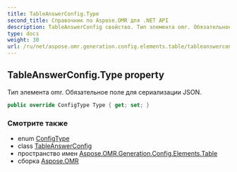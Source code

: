 ```yaml
---
title: TableAnswerConfig.Type
second_title: Справочник по Aspose.OMR для .NET API
description: TableAnswerConfig свойство. Тип элемента omr. Обязательное поле для сериализации JSON.
type: docs
weight: 30
url: /ru/net/aspose.omr.generation.config.elements.table/tableanswerconfig/type/
---
```

## TableAnswerConfig.Type property

Тип элемента omr. Обязательное поле для сериализации JSON.

```csharp
public override ConfigType Type { get; set; }
```

### Смотрите также

* enum [ConfigType](../../../aspose.omr.generation.config.enums/configtype/)
* class [TableAnswerConfig](../)
* пространство имен [Aspose.OMR.Generation.Config.Elements.Table](../../tableanswerconfig/)
* сборка [Aspose.OMR](../../../)



